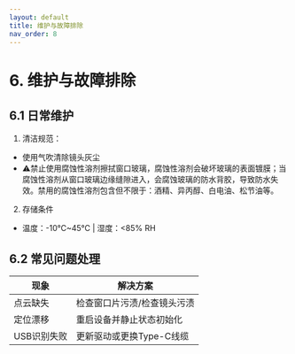 ```yaml
---
layout: default
title: 维护与故障排除
nav_order: 8
---
```


# 6. 维护与故障排除

## 6.1 日常维护

1. 清洁规范：

* 使用气吹清除镜头灰尘
* ⚠️禁止使用腐蚀性溶剂擦拭窗口玻璃，腐蚀性溶剂会破坏玻璃的表面镀膜；当腐蚀性溶剂从窗口玻璃边缘缝隙进入，会腐蚀玻璃的防水背胶，导致防水失效。禁用的腐蚀性溶剂包含但不限于：酒精、异丙醇、白电油、松节油等。

2. 存储条件

* 温度：-10℃\~45℃ | 湿度：<85% RH

## 6.2 常见问题处理

| 现象        | 解决方案                    |
| ------------- | ----------------------------- |
| 点云缺失    | 检查窗口片污渍/检查镜头污渍 |
| 定位漂移    | 重启设备并静止状态初始化    |
| USB识别失败 | 更新驱动或更换Type-C线缆    |

